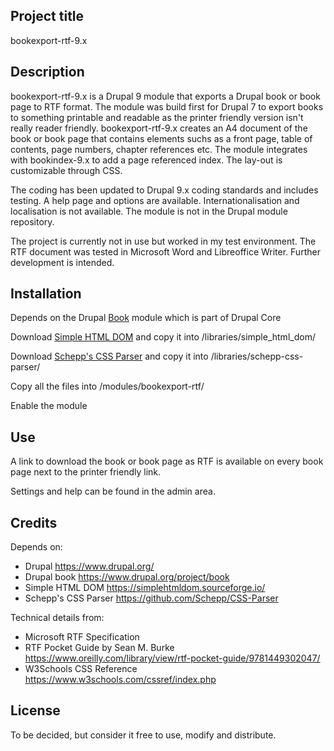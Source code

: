 ## Project title
bookexport-rtf-9.x

## Description

bookexport-rtf-9.x is a Drupal 9 module that exports a Drupal book or book page to RTF format. The module was build first for Drupal 7 to export books to something printable and readable as the printer friendly version isn't really reader friendly. bookexport-rtf-9.x creates an A4 document of the book or book page that contains elements suchs as a front page, table of contents, page numbers, chapter references etc. The module integrates with bookindex-9.x to add a page referenced index. The lay-out is customizable through CSS.

The coding has been updated to Drupal 9.x coding standards and includes testing. A help page and options are available. Internationalisation and localisation is not available. The module is not in the Drupal module repository.

The project is currently not in use but worked in my test environment. The RTF document was tested in Microsoft Word and Libreoffice Writer. Further development is intended.

## Installation
Depends on the Drupal [Book](https://www.drupal.org/project/book) module which is part of Drupal Core

Download [Simple HTML DOM](https://simplehtmldom.sourceforge.io/) and copy it into /libraries/simple_html_dom/

Download [Schepp's CSS Parser](https://github.com/Schepp/CSS-Parser) and copy it into /libraries/schepp-css-parser/ 

Copy all the files into /modules/bookexport-rtf/

Enable the module

## Use

A link to download the book or book page as RTF is available on every book page next to the printer friendly link.

Settings and help can be found in the admin area.

## Credits

Depends on:

- Drupal <https://www.drupal.org/>
- Drupal book <https://www.drupal.org/project/book>
- Simple HTML DOM <https://simplehtmldom.sourceforge.io/>
- Schepp's CSS Parser <https://github.com/Schepp/CSS-Parser>

Technical details from:

- Microsoft RTF Specification
- RTF Pocket Guide by Sean M. Burke <https://www.oreilly.com/library/view/rtf-pocket-guide/9781449302047/>
- W3Schools CSS Reference <https://www.w3schools.com/cssref/index.php>

## License
To be decided, but consider it free to use, modify and distribute.
